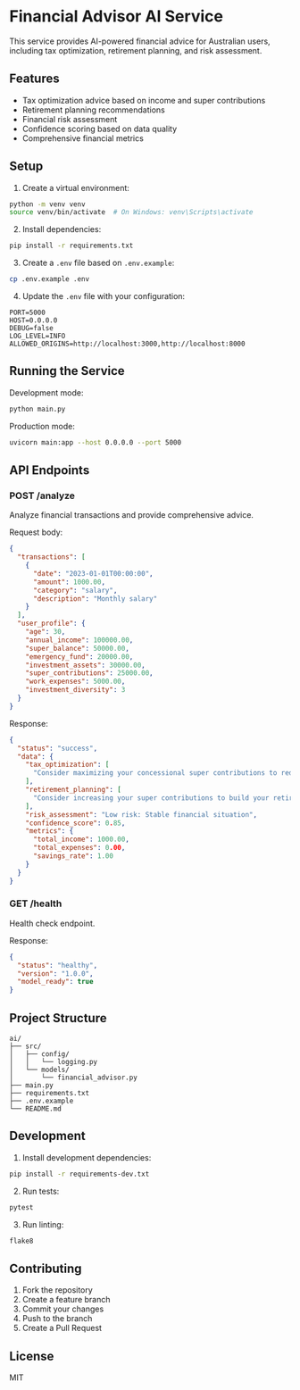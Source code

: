 # Financial Advisor AI Service

This service provides AI-powered financial advice for Australian users, including tax optimization, retirement planning, and risk assessment.

## Features

- Tax optimization advice based on income and super contributions
- Retirement planning recommendations
- Financial risk assessment
- Confidence scoring based on data quality
- Comprehensive financial metrics

## Setup

1. Create a virtual environment:
```bash
python -m venv venv
source venv/bin/activate  # On Windows: venv\Scripts\activate
```

2. Install dependencies:
```bash
pip install -r requirements.txt
```

3. Create a `.env` file based on `.env.example`:
```bash
cp .env.example .env
```

4. Update the `.env` file with your configuration:
```env
PORT=5000
HOST=0.0.0.0
DEBUG=false
LOG_LEVEL=INFO
ALLOWED_ORIGINS=http://localhost:3000,http://localhost:8000
```

## Running the Service

Development mode:
```bash
python main.py
```

Production mode:
```bash
uvicorn main:app --host 0.0.0.0 --port 5000
```

## API Endpoints

### POST /analyze
Analyze financial transactions and provide comprehensive advice.

Request body:
```json
{
  "transactions": [
    {
      "date": "2023-01-01T00:00:00",
      "amount": 1000.00,
      "category": "salary",
      "description": "Monthly salary"
    }
  ],
  "user_profile": {
    "age": 30,
    "annual_income": 100000.00,
    "super_balance": 50000.00,
    "emergency_fund": 20000.00,
    "investment_assets": 30000.00,
    "super_contributions": 25000.00,
    "work_expenses": 5000.00,
    "investment_diversity": 3
  }
}
```

Response:
```json
{
  "status": "success",
  "data": {
    "tax_optimization": [
      "Consider maximizing your concessional super contributions to reduce taxable income"
    ],
    "retirement_planning": [
      "Consider increasing your super contributions to build your retirement savings"
    ],
    "risk_assessment": "Low risk: Stable financial situation",
    "confidence_score": 0.85,
    "metrics": {
      "total_income": 1000.00,
      "total_expenses": 0.00,
      "savings_rate": 1.00
    }
  }
}
```

### GET /health
Health check endpoint.

Response:
```json
{
  "status": "healthy",
  "version": "1.0.0",
  "model_ready": true
}
```

## Project Structure

```
ai/
├── src/
│   ├── config/
│   │   └── logging.py
│   └── models/
│       └── financial_advisor.py
├── main.py
├── requirements.txt
├── .env.example
└── README.md
```

## Development

1. Install development dependencies:
```bash
pip install -r requirements-dev.txt
```

2. Run tests:
```bash
pytest
```

3. Run linting:
```bash
flake8
```

## Contributing

1. Fork the repository
2. Create a feature branch
3. Commit your changes
4. Push to the branch
5. Create a Pull Request

## License

MIT 